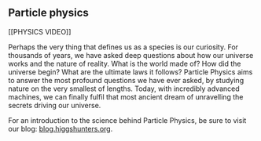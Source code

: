 ## Particle physics

[[PHYSICS VIDEO]]

Perhaps the very thing that defines us as a species is our curiosity. For thousands of years, we have asked deep questions about how our universe works and the nature of reality.
What is the world made of? How did the universe begin? What are the ultimate laws it follows? Particle Physics aims to answer the most profound questions we have ever asked, by studying nature on the very smallest of lengths. Today, with incredibly advanced machines, we can finally fulfil that most ancient dream of unravelling the secrets driving our universe.

For an introduction to the science behind Particle Physics, be sure to visit our blog: [blog.higgshunters.org](http://blog.higgshunters.org/).
